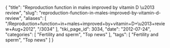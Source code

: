 {
    "title": "Reproduction function in males improved by vitamin D \u2013 review",
    "slug": "reproduction-function-in-males-improved-by-vitamin-d-review",
    "aliases": [
        "/Reproduction+function+in+males+improved+by+vitamin+D+\u2013+review+Aug+2012",
        "/3034"
    ],
    "tiki_page_id": 3034,
    "date": "2012-07-24",
    "categories": [
        "Fertility and sperm",
        "Top news"
    ],
    "tags": [
        "Fertility and sperm",
        "Top news"
    ]
}